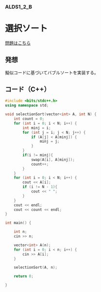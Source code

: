 ### ALDS1_2_B

# 選択ソート

  [問題はこちら](https://onlinejudge.u-aizu.ac.jp/courses/lesson/1/ALDS1/1/ALDS1_1_B)


## 発想

  擬似コードに基づいてバブルソートを実装する。<br>


## コード（C++）

```cpp
#include <bits/stdc++.h>
using namespace std;

void selectionSort(vector<int> A, int N) {
    int count = 0;
    for (int i = 0; i < N; i++) {
        int minj = i;
        for (int j = i; j < N; j++) {
            if (A[j] < A[minj]) {
                minj = j;
            }
        }
        if(i != minj){
            swap(A[i], A[minj]);
            count++;
        }
    }
    for (int i = 0; i < N; i++) {
        cout << A[i];
        if (i != N - 1){
            cout << " ";
        }
    }
    cout << endl;
    cout << count << endl;
}

int main() {

    int n;
    cin >> n;

    vector<int> A(n);
    for (int i = 0; i < n; i++) {
        cin >> A[i];
    }

    selectionSort(A, n);

    return 0;

}
```
